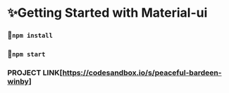 # ✨Getting Started with Material-ui 

### 🎉`npm install`

### 🎁`npm start`

###  PROJECT LINK[https://codesandbox.io/s/peaceful-bardeen-winby]

